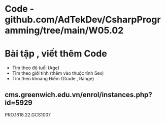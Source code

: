 
# Code - github.com/AdTekDev/CsharpProgramming/tree/main/W05.02

# Bài tập , viết thêm Code 
- Tìm theo độ tuổi (Age)
- Tìm theo giới tính (thêm vào thuộc tính Sex)
- Tìm theo khoảng Điểm (Grade , Range) 

## cms.greenwich.edu.vn/enrol/instances.php?id=5929

PRO.1618.22.GCS1007
